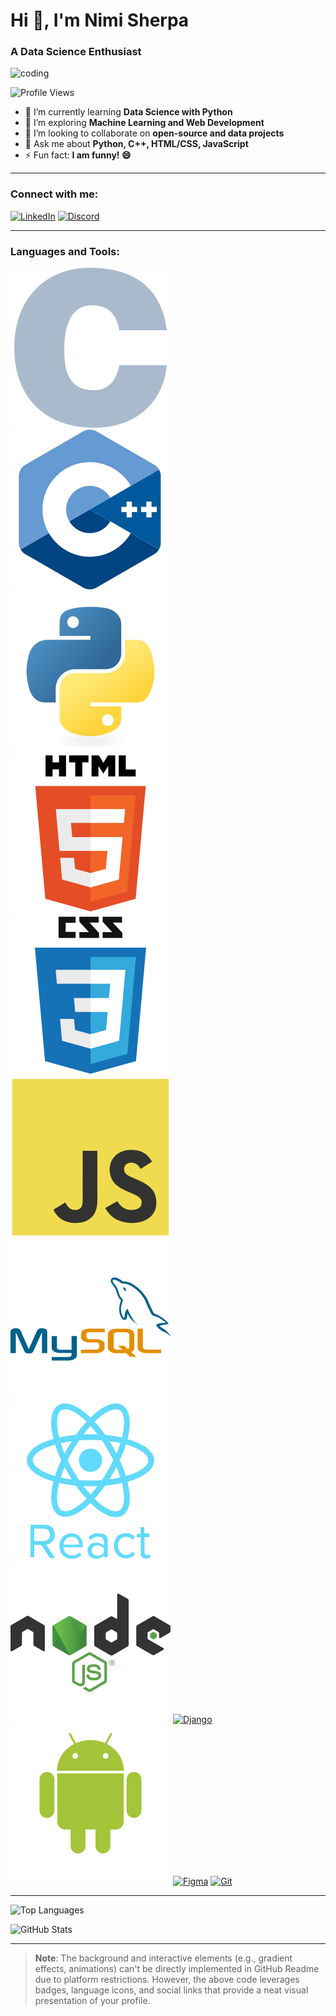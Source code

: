 # Hi 👋, I'm Nimi Sherpa

### A Data Science Enthusiast

![coding](https://user-images.githubusercontent.com/55389276/140866485-8fb1c876-9a8f-4d6a-98dc-08c4981eaf70.gif)

![Profile Views](https://komarev.com/ghpvc/?username=nimisherpa3978&label=Profile%20views&color=0e75b6&style=flat)

- 🔭 I’m currently learning **Data Science with Python**
- 🌱 I’m exploring **Machine Learning and Web Development**
- 👯 I’m looking to collaborate on **open-source and data projects**
- 💬 Ask me about **Python, C++, HTML/CSS, JavaScript**
- ⚡ Fun fact: **I am funny! 😄**

---

### Connect with me:

[![LinkedIn](https://raw.githubusercontent.com/rahuldkjain/github-profile-readme-generator/master/src/images/icons/Social/linked-in-alt.svg)](https://www.linkedin.com/in/nimi-sherpa-1b78732b6)
[![Discord](https://raw.githubusercontent.com/rahuldkjain/github-profile-readme-generator/master/src/images/icons/Social/discord.svg)](https://discord.com/users/nimi20801001)

---

### Languages and Tools:

[![C](https://raw.githubusercontent.com/devicons/devicon/master/icons/c/c-original.svg)](https://www.cprogramming.com/)
[![C++](https://raw.githubusercontent.com/devicons/devicon/master/icons/cplusplus/cplusplus-original.svg)](https://www.w3schools.com/cpp/)
[![Python](https://raw.githubusercontent.com/devicons/devicon/master/icons/python/python-original.svg)](https://www.python.org)
[![HTML](https://raw.githubusercontent.com/devicons/devicon/master/icons/html5/html5-original-wordmark.svg)](https://www.w3.org/html/)
[![CSS](https://raw.githubusercontent.com/devicons/devicon/master/icons/css3/css3-original-wordmark.svg)](https://www.w3schools.com/css/)
[![JavaScript](https://raw.githubusercontent.com/devicons/devicon/master/icons/javascript/javascript-original.svg)](https://developer.mozilla.org/en-US/docs/Web/JavaScript)
[![MySQL](https://raw.githubusercontent.com/devicons/devicon/master/icons/mysql/mysql-original-wordmark.svg)](https://www.mysql.com/)
[![React](https://raw.githubusercontent.com/devicons/devicon/master/icons/react/react-original-wordmark.svg)](https://reactjs.org/)
[![NodeJS](https://raw.githubusercontent.com/devicons/devicon/master/icons/nodejs/nodejs-original-wordmark.svg)](https://nodejs.org)
[![Django](https://cdn.worldvectorlogo.com/logos/django.svg)](https://www.djangoproject.com/)
[![Android](https://raw.githubusercontent.com/devicons/devicon/master/icons/android/android-original-wordmark.svg)](https://developer.android.com)
[![Figma](https://www.vectorlogo.zone/logos/figma/figma-icon.svg)](https://www.figma.com/)
[![Git](https://www.vectorlogo.zone/logos/git-scm/git-scm-icon.svg)](https://git-scm.com/)

---

![Top Languages](https://github-readme-stats.vercel.app/api/top-langs?username=nimisherpa3978&show_icons=true&locale=en&layout=compact)

![GitHub Stats](https://github-readme-stats.vercel.app/api?username=nimisherpa3978&show_icons=true&locale=en)

---

> **Note**: The background and interactive elements (e.g., gradient effects, animations) can't be directly implemented in GitHub Readme due to platform restrictions. However, the above code leverages badges, language icons, and social links that provide a neat visual presentation of your profile.

